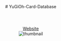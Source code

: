 <header align = 'center'>
# YuGiOh-Card-Database
  </header>
<section align = 'center'>
<a href = 'https://yugioh-card-database.netlify.app/'>Website</a>
  </section>
  <section align = 'center'>
<img src = 'images/yugiohPreview.gif' alt ='thumbnail'>
</section>
